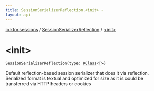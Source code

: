 ```yaml
---
title: SessionSerializerReflection.<init> - 
layout: api
---
```


<div class='api-docs-breadcrumbs'><a href="../index.html">io.ktor.sessions</a> / <a href="index.html">SessionSerializerReflection</a> / <a href="./-init-.html">&lt;init&gt;</a></div>

# &lt;init&gt;

<div class="signature"><code><span class="identifier">SessionSerializerReflection</span><span class="symbol">(</span><span class="parameterName" id="io.ktor.sessions.SessionSerializerReflection$<init>(kotlin.reflect.KClass((io.ktor.sessions.SessionSerializerReflection.T)))/type">type</span><span class="symbol">:</span>&nbsp;<a href="https://kotlinlang.org/api/latest/jvm/stdlib/kotlin.reflect/-k-class/index.html"><span class="identifier">KClass</span></a><span class="symbol">&lt;</span><a href="index.html#T"><span class="identifier">T</span></a><span class="symbol">&gt;</span><span class="symbol">)</span></code></div>

Default reflection-based session serializer that does it via reflection.
Serialized format is textual and optimized for size as it is could be transferred via HTTP headers or cookies

